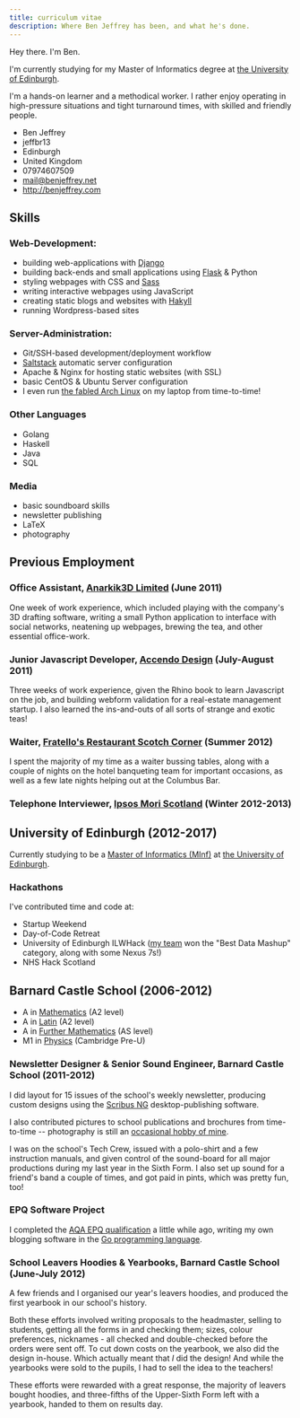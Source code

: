 ```yaml
---
title: curriculum vitae
description: Where Ben Jeffrey has been, and what he's done.
---
```


Hey there. I'm Ben.

I'm currently studying for my Master of Informatics degree at
[the University of Edinburgh][uni].

I'm a hands-on learner and a methodical worker. I rather enjoy operating
in high-pressure situations and tight turnaround times, with skilled and
friendly people.

<aside class="right">
    <ul class="vcard">
      <li class="fn">Ben Jeffrey</li>
      <li class="nickname">jeffbr13</li>
      <li class="locality">Edinburgh</li>
      <li class="country-name">United Kingdom</li>
      <li class="tel">07974607509</li>
      <li><a href="mailto:mail@benjeffrey.net" class="email">mail@benjeffrey.net</a></li>
      <li><a class="url" href="http://benjeffrey.com">http://benjeffrey.com</a></li>
    </ul>
</aside>

Skills
------

### Web-Development:

* building web-applications with [Django][]
* building back-ends and small applications using [Flask][] & Python
* styling webpages with CSS and [Sass][]
* writing interactive webpages using JavaScript
* creating static blogs and websites with [Hakyll][]
* running Wordpress-based sites

### Server-Administration:

* Git/SSH-based development/deployment workflow
* [Saltstack][] automatic server configuration
* Apache & Nginx for hosting static websites (with SSL)
* basic CentOS & Ubuntu Server configuration
* I even run [the fabled Arch Linux][Arch] on my laptop from time-to-time!

### Other Languages

* Golang
* Haskell
* Java
* SQL

### Media

* basic soundboard skills
* newsletter publishing
* LaTeX
* photography


Previous Employment
-------------------

### Office Assistant, [Anarkik3D Limited](http://www.anarkik3d.co.uk/) (June 2011)

One week of work experience, which included
playing with the company's 3D drafting software, writing
a small Python application to interface with social networks,
neatening up webpages, brewing the tea, and other essential
office-work.

### Junior Javascript Developer, [Accendo Design](http://www.accendodesign.com/) (July-August 2011)

Three weeks of work experience, given the Rhino book to learn Javascript
on the job, and building webform validation for a real-estate management
startup. I also learned the ins-and-outs of all sorts of strange and
exotic teas!

### Waiter, [Fratello's Restaurant Scotch Corner](http://www.fratellosscotchcorner.co.uk/) (Summer 2012)

I spent the majority of my time as a waiter bussing tables, along with
a couple of nights on the hotel banqueting team for important occasions,
as well as a few late nights helping out at the Columbus Bar.

### Telephone Interviewer, [Ipsos Mori Scotland](http://www.ipsos-mori.com/offices/scotland.aspx) (Winter 2012-2013)


University of Edinburgh (2012-2017)
-----------------------------------

Currently studying to be a [Master of Informatics (MInf)][minf]
at [the University of Edinburgh](http://www.ed.ac.uk).

### Hackathons

I've contributed time and code at:

* Startup Weekend
* Day-of-Code Retreat
* University of Edinburgh ILWHack ([my team][INF-YT] won the "Best Data Mashup"
    category, along with some Nexus 7s!)
* NHS Hack Scotland


Barnard Castle School (2006-2012)
---------------------------------

* A in [Mathematics][OCR Mathematics] (A2 level)
* A in [Latin][OCR Latin] (A2 level)
* A in [Further Mathematics][OCR Mathematics] (AS level)
* M1 in [Physics][Pre-U Physics] (Cambridge Pre-U)

### Newsletter Designer & Senior Sound Engineer, Barnard Castle School (2011-2012)

I did layout for 15 issues of the school's weekly newsletter, producing
custom designs using the [Scribus NG](http://scribus.net/canvas/Scribus)
desktop-publishing software.

I also contributed pictures to school publications and brochures
from time-to-time -- photography is still an [occasional hobby of mine][flickr].

I was on the school's Tech Crew, issued with a polo-shirt and a few
instruction manuals, and given control of the sound-board for all major
productions during my last year in the Sixth Form. I also set up sound
for a friend's band a couple of times, and got paid in pints, which was
pretty fun, too!


### EPQ Software Project

I completed the <a href="http://www.aqa.org.uk/qualifications/projects
/extended-project-epq.php">AQA EPQ qualification</a> a little while ago,
writing my own blogging software in the <a href="http://golang.org">Go
programming language</a>.


### School Leavers Hoodies & Yearbooks, Barnard Castle School (June-July 2012)

A few friends and I organised our year's leavers hoodies, and produced
the first yearbook in our school's history.

Both these efforts involved writing proposals to the headmaster, selling
to students, getting all the forms in and checking them; sizes, colour
preferences, nicknames - all checked and double-checked before the orders
were sent off. To cut down costs on the yearbook, we also did the design
in-house. Which actually meant that *I* did the design! And while the
yearbooks were sold to the pupils, I had to sell the idea to the
teachers!

These efforts were rewarded with a great response, the majority of
leavers bought hoodies, and three-fifths of the Upper-Sixth Form left
with a yearbook, handed to them on results day.



<!-- links -->

[uni]: #university-of-edinburgh-2012-2017
[minf]: http://www.inf.ed.ac.uk/student-services/teaching-organisation/taught-course-information/degree-programmes/master-of-informatics
[Flask]: http://flask.pocoo.org/
[Sass]: http://sass-lang.com/
[Hakyll]: http://jaspervdj.be/hakyll/
[Saltstack]: http://saltstack.com/
[flickr]: http://www.flickr.com/photos/jeffbr13/
[INF-YT]: http://inf-yt.org.uk/
[OCR Mathematics]: http://www.ocr.org.uk/qualifications/as-a-level-gce-mathematics-3890-3892-7890-7892/ "OCR A-Level in Mathematics and Further Mathematics"
[OCR Latin]: http://www.ocr.org.uk/qualifications/as-a-level-gce-classics-latin-h039-h439/ "OCR A-Level in Latin"
[Pre-U Physics]: http://www.cie.org.uk/qualifications/academic/uppersec/preu/subjects/subject/preusubject?assdef_id=980 "Cambridge Pre-U in Physics"
[Arch]: https://www.archlinux.org/
[Django]: https://www.djangoproject.com/

